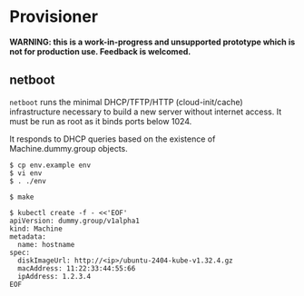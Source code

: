 # Provisioner

**WARNING: this is a work-in-progress and unsupported prototype which is not for
production use.  Feedback is welcomed.**

## netboot

`netboot` runs the minimal DHCP/TFTP/HTTP (cloud-init/cache) infrastructure
necessary to build a new server without internet access.  It must be run as root
as it binds ports below 1024.

It responds to DHCP queries based on the existence of Machine.dummy.group
objects.

```shell
$ cp env.example env
$ vi env
$ . ./env

$ make

$ kubectl create -f - <<'EOF'
apiVersion: dummy.group/v1alpha1
kind: Machine
metadata:
  name: hostname
spec:
  diskImageUrl: http://<ip>/ubuntu-2404-kube-v1.32.4.gz
  macAddress: 11:22:33:44:55:66
  ipAddress: 1.2.3.4
EOF
```

